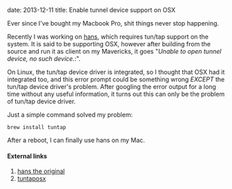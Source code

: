 date: 2013-12-11
title: Enable tunnel device support on OSX

Ever since I've bought my Macbook Pro, shit things never stop happening.

Recently I was working on [hans](https://github.com/supermartian/hans), which requires tun/tap support on the system. It is said to be supporting OSX, however after building from the source and run it as client on my Mavericks, it goes "_Unable to open tunnel device, no such device._:". 

On Linux, the tun/tap device driver is integrated, so I thought that OSX had it integrated too, and this error prompt could be something wrong *EXCEPT* the tun/tap device driver's problem. After googling the error output for a long time without any useful information, it turns out this can only be the problem of tun/tap device driver.

Just a simple command solved my problem:

    brew install tuntap

After a reboot, I can finally use hans on my Mac.

#### External links

1. [hans the original](http://code.gerade.org/hans/)
2. [tuntaposx](http://tuntaposx.sourceforge.net)
